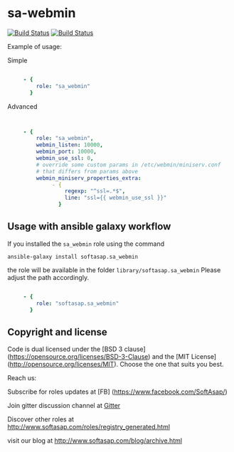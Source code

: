 sa-webmin
=========

[![Build Status](https://travis-ci.com/softasap/sa_webmin.svg?branch=master)](https://travis-ci.com/softasap/sa_webmin)
[![Build Status](https://github.com/softasap/sa_webmin/workflows/CI/badge.svg?event=push)](https://github.com/softasap/sa_webmin/actions?query=workflow%3ACI)

Example of usage:

Simple

```YAML

     - {
         role: "sa_webmin"
       }


```

Advanced

```YAML


     - {
         role: "sa_webmin",
         webmin_listen: 10000,
         webmin_port: 10000,
         webmin_use_ssl: 0,
         # override some custom params in /etc/webmin/miniserv.conf    
         # that differs from params above
         webmin_miniserv_properties_extra:
              - {
                  regexp: "^ssl=.*$",
                  line: "ssl={{ webmin_use_ssl }}"
                }

```



Usage with ansible galaxy workflow
----------------------------------

If you installed the `sa_webmin` role using the command


`
   ansible-galaxy install softasap.sa_webmin
`

the role will be available in the folder `library/softasap.sa_webmin`
Please adjust the path accordingly.

```YAML

     - {
         role: "softasap.sa_webmin"
       }

```




Copyright and license
---------------------

Code is dual licensed under the [BSD 3 clause] (https://opensource.org/licenses/BSD-3-Clause) and the [MIT License] (http://opensource.org/licenses/MIT). Choose the one that suits you best.

Reach us:

Subscribe for roles updates at [FB] (https://www.facebook.com/SoftAsap/)

Join gitter discussion channel at [Gitter](https://gitter.im/softasap)

Discover other roles at  http://www.softasap.com/roles/registry_generated.html

visit our blog at http://www.softasap.com/blog/archive.html 
